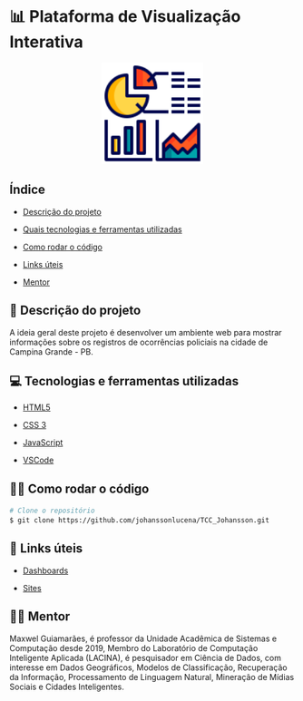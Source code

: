 # :bar_chart: Plataforma de Visualização Interativa

<p  align="center">

<img  src="https://github.com/johanssonlucena/projetoTCC/blob/main/img/header.png?raw=true"  heigth="80"  width="180"/>

<p/>


## Índice

-  [Descrição do projeto](#pencil-Descrição-do-projeto)

-  [Quais tecnologias e ferramentas utilizadas](#computer-Quais-tecnologias-e-ferramentas-devem-ser-usadas)

-  [Como rodar o código](#👷‍♀️-Como-rodar-o-código)

-  [Links úteis](#link-Links-úteis)

-  [Mentor](#man_teacher-Mentor)


## :pencil: Descrição do projeto

A ideia geral deste projeto é desenvolver um ambiente web para mostrar informações sobre os registros de ocorrências policiais na cidade de Campina Grande - PB.


## :computer: Tecnologias e ferramentas utilizadas

-  [HTML5](https://developer.mozilla.org/pt-BR/docs/Web/HTML)

-  [CSS 3](https://developer.mozilla.org/pt-BR/docs/Web/CSS)

-  [JavaScript](https://www.javascript.com/)

-  [VSCode](https://code.visualstudio.com/)

  
## 👷‍♀️ Como rodar o código

```bash
# Clone o repositório
$ git clone https://github.com/johanssonlucena/TCC_Johansson.git

```


## :link: Links úteis

-  [Dashboards](https://www.google.com.br/)

-  [Sites](https://www.google.com.br/)
  

## :man_teacher: Mentor

Maxwel Guiamarães, é professor da Unidade Acadêmica de Sistemas e Computação desde 2019, Membro do Laboratório de Computação Inteligente Aplicada (LACINA), é pesquisador em Ciência de Dados, com interesse em Dados Geográficos, Modelos de Classificação, Recuperação da Informação, Processamento de Linguagem Natural, Mineração de Mídias Sociais e Cidades Inteligentes.

